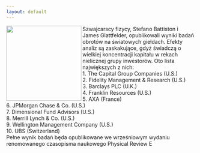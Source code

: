```yaml
---
layout: default
---
```

<img src="{{site.baseurl}}\articles\pictures\465.wallstreet.jpg" align="left" HSPACE=”50” VSPACE=”50” width="200"><!--9--><p>
Szwajcarscy fizycy, Stefano Battiston i James Glattfelder, opublikowali wyniki badań obrotów na światowych giełdach. Efekty analiz są zaskakujące, gdyż świadczą o wielkiej koncentracji kapitału w rekach nielicznej grupy inwestorów. Oto lista największych z nich:<br>1. The Capital Group Companies (U.S.)<br>
 2. Fidelity Management &amp; Research (U.S.)<br>
 3. Barclays PLC (U.K.)<br>
 4. Franklin Resources (U.S.)<br>
 5. AXA (France)<br>
 6. JPMorgan Chase &amp; Co. (U.S.)<br>
 7. Dimensional Fund Advisors (U.S.)<br>
 8. Merrill Lynch &amp; Co. (U.S.)<br>
 9. Wellington Management Company (U.S.)<br>
 10. UBS (Switzerland)<br>Pełne wynik badań będa opublikowane we wrześniowym wydaniu renomowanego czasopisma naukowego Physical Review E
 </p>